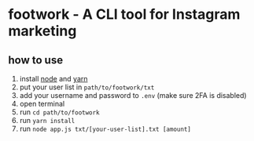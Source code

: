 # footwork - A CLI tool for Instagram marketing

## how to use

1. install [node](https://nodejs.org/en) and [yarn](https://classic.yarnpkg.com/lang/en/docs/install/)
1. put your user list in `path/to/footwork/txt`
1. add your username and password to `.env` (make sure 2FA is disabled)
1. open terminal
1. run `cd path/to/footwork`
1. run `yarn install`
1. run `node app.js txt/[your-user-list].txt [amount]`